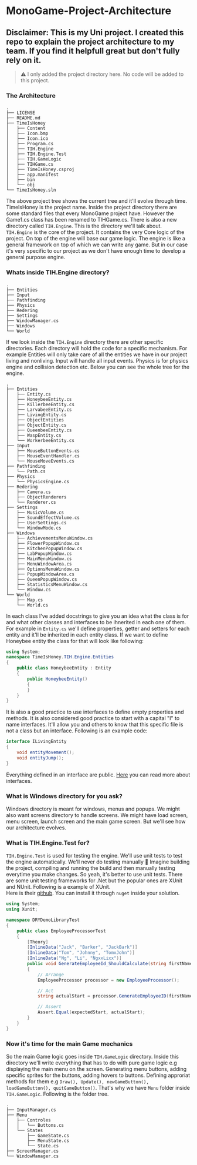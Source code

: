 # MonoGame-Project-Architecture

## Disclaimer: This is my Uni project. I created this repo to explain the project architecture to my team. If you find it helpfull great but don't fully rely on it.

> &#9888; I only added the project directory here. No code will be added to this project.

### The Architecture
```
.
├── LICENSE
├── README.md
├── TimeIsHoney
│   ├── Content
│   ├── Icon.bmp
│   ├── Icon.ico
│   ├── Program.cs
│   ├── TIH.Engine
│   ├── TIH.Engine.Test
│   ├── TIH.GameLogic
│   ├── TIHGame.cs
│   ├── TimeIsHoney.csproj
│   ├── app.manifest
│   ├── bin
│   └── obj
└── TimeIsHoney.sln
```
The above project tree shows the current tree and it'll evolve through time. TimeIsHoney is the project name. Inside the project directory there are some standard files that every MonoGame project have. However the Game1.cs class has been renamed to TIHGame.cs. There is also a new directory called `TIH.Engine`. This is the directory we'll talk about.<br />
`TIH.Engine` is the core of the project. It contains the very Core logic of the project. On top of the engine will base our game logic. The engine is like a general framework on top of which we can write any game. But in our case it's very specific to our project as we don't have enough time to develop a general purpose engine.

### Whats inside TIH.Engine directory?
```
.
├── Entities
├── Input
├── Pathfinding
├── Physics
├── Redering
├── Settings
├── WindowManager.cs
├── Windows
└── World
```
If we look inside the `TIH.Engine` directory there are other specific directories. Each directory will hold the code for a specific mechanism. For example Entities will only take care of all the entities we have in our project living and nonliving. Input will handle all input events. Physics is for physics engine and collision detection etc. Below you can see the whole tree for the engine.
```
.
├── Entities
│   ├── Entity.cs
│   ├── HoneybeeEntity.cs
│   ├── KillerbeeEntity.cs
│   ├── LarvabeeEntity.cs
│   ├── LivingEntity.cs
│   ├── ObjectEntities
│   ├── ObjectEntity.cs
│   ├── QueenbeeEntity.cs
│   ├── WaspEntity.cs
│   └── WorkerbeeEntity.cs
├── Input
│   ├── MouseButtonEvents.cs
│   ├── MouseEventHandler.cs
│   └── MouseMoveEvents.cs
├── Pathfinding
│   └── Path.cs
├── Physics
│   └── PhysicsEngine.cs
├── Redering
│   ├── Camera.cs
│   ├── ObjectRenderers
│   └── Renderer.cs
├── Settings
│   ├── MusicVolume.cs
│   ├── SoundEffectVolume.cs
│   ├── UserSettings.cs
│   └── WindowMode.cs
├── Windows
│   ├── AchievementsMenuWindow.cs
│   ├── FlowerPopupWindow.cs
│   ├── KitchenPopupWindow.cs
│   ├── LabPopupWindow.cs
│   ├── MainMenuWindow.cs
│   ├── MenuWindowArea.cs
│   ├── OptionsMenuWindow.cs
│   ├── PopupWindowArea.cs
│   ├── QueenPopupWindow.cs
│   ├── StatisticsMenuWindow.cs
│   └── Window.cs
└── World
    ├── Map.cs
    └── World.cs
```
In each class I've added docstrings to give you an idea what the class is for and what other classes and interfaces to be ihnerited in each one of them. For example in `Entity.cs` we'll define properties, getter and setters for each entity and it'll be inherited in each entity class. If we want to define Honeybee entity the class for that will look like following:
```csharp
using System;
namespace TimeIsHoney.TIH.Engine.Entities
{
    public class HoneybeeEntity : Entity
    {
        public HoneybeeEntity()
        {
        }
    }
}
```
It is also a good practice to use interfaces to define empty properties and methods. It is also considered good practice to start with a capital "I" to name interfaces. It'll allow you and others to know that this specific file is not a class but an interface. Following is an example code:
```csharp
interface ILivingEntity
{
    void entityMovement();
    void entityJump();
}
```
Everything defined in an interface are public. [Here](https://www.w3schools.com/cs/cs_interface.asp) you can read more about interfaces.<br/>
### What is Windows directory for you ask?
Windows directory is meant for windows, menus and popups. We might also want screens directory to handle screens. We might have load screen, menu screen, launch screen and the main game screen. But we'll see how our architecture evolves.

### What is TIH.Engine.Test for?
`TIH.Engine.Test` is used for testing the engine. We'll use unit tests to test the engine automatically. We'll never do testing manually &#128556; Imagine building the project, compiling and running the build and then manually testing everytime you make changes. So yeah, it's better to use unit tests. There are some unit testing frameworks for .Net but the popular ones are XUnit and NUnit. Following is a example of XUnit.<br/>
Here is their [github](https://github.com/xunit/xunit). You can install it through `nuget` inside your solution.
```csharp
using System;
using Xunit;

namespace DRYDemoLibraryTest
{
    public class EmployeeProcessorTest
    {
        [Theory]
        [InlineData("Jack", "Barker", "JackBark")]
        [InlineData("Tom", "Johnny", "TomxJohn")]
        [InlineData("Ng", "Li", "NgxxLixx")]
        public void GenerateEmployeeId_ShouldCalculate(string firstName, string lastName, string expectedStart)
        {
            // Arrange
            EmployeeProcessor processor = new EmployeeProcessor();

            // Act
            string actualStart = processor.GenerateEmployeeID(firstName, lastName).Substring(0, expectedStart.Length);

            // Assert
            Assert.Equal(expectedStart, actualStart);
        }
    }
}
```

### Now it's time for the main Game mechanics
So the main Game logic goes inside `TIH.GameLogic` directory. Inside this directory we'll write everything that has to do with pure game logic e.g displaying the main menu on the screen. Generating menu buttons, adding specific sprites for the buttons, adding hovers to buttons. Defining approriat methods for them e.g `Draw(), Update(), newGameButton(), loadGameButton(), quitGameButton()`. That's why we have `Menu` folder inside `TIH.GameLogic`. Following is the folder tree.
```
.
├── InputManager.cs
├── Menu
│   ├── Controles
│   │   └── Buttons.cs
│   └── States
│       ├── GameState.cs
│       ├── MenuState.cs
│       └── State.cs
├── ScreenManager.cs
└── WindowManager.cs
```

